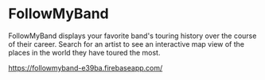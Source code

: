 # FollowMyBand

FollowMyBand displays your favorite band's touring history over the course of their career. Search for an artist to see an interactive map view of the places in the world they have toured the most.

https://followmyband-e39ba.firebaseapp.com/
